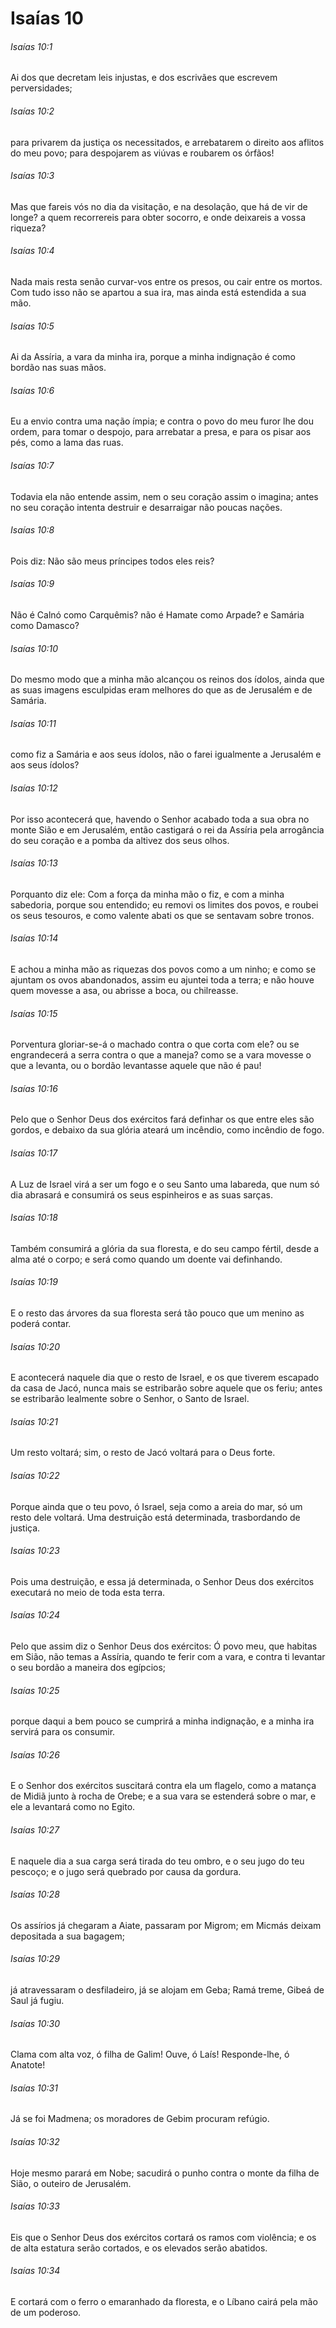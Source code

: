 # Isaías 10

###### Isaías 10:1

Ai dos que decretam leis injustas, e dos escrivães que escrevem perversidades;

###### Isaías 10:2

para privarem da justiça os necessitados, e arrebatarem o direito aos aflitos do meu povo; para despojarem as viúvas e roubarem os órfãos!

###### Isaías 10:3

Mas que fareis vós no dia da visitação, e na desolação, que há de vir de longe? a quem recorrereis para obter socorro, e onde deixareis a vossa riqueza?

###### Isaías 10:4

Nada mais resta senão curvar-vos entre os presos, ou cair entre os mortos. Com tudo isso não se apartou a sua ira, mas ainda está estendida a sua mão.

###### Isaías 10:5

Ai da Assíria, a vara da minha ira, porque a minha indignação é como bordão nas suas mãos.

###### Isaías 10:6

Eu a envio contra uma nação ímpia; e contra o povo do meu furor lhe dou ordem, para tomar o despojo, para arrebatar a presa, e para os pisar aos pés, como a lama das ruas.

###### Isaías 10:7

Todavia ela não entende assim, nem o seu coração assim o imagina; antes no seu coração intenta destruir e desarraigar não poucas nações.

###### Isaías 10:8

Pois diz: Não são meus príncipes todos eles reis?

###### Isaías 10:9

Não é Calnó como Carquêmis? não é Hamate como Arpade? e Samária como Damasco?

###### Isaías 10:10

Do mesmo modo que a minha mão alcançou os reinos dos ídolos, ainda que as suas imagens esculpidas eram melhores do que as de Jerusalém e de Samária.

###### Isaías 10:11

como fiz a Samária e aos seus ídolos, não o farei igualmente a Jerusalém e aos seus ídolos?

###### Isaías 10:12

Por isso acontecerá que, havendo o Senhor acabado toda a sua obra no monte Sião e em Jerusalém, então castigará o rei da Assíria pela arrogância do seu coração e a pomba da altivez dos seus olhos.

###### Isaías 10:13

Porquanto diz ele: Com a força da minha mão o fiz, e com a minha sabedoria, porque sou entendido; eu removi os limites dos povos, e roubei os seus tesouros, e como valente abati os que se sentavam sobre tronos.

###### Isaías 10:14

E achou a minha mão as riquezas dos povos como a um ninho; e como se ajuntam os ovos abandonados, assim eu ajuntei toda a terra; e não houve quem movesse a asa, ou abrisse a boca, ou chilreasse.

###### Isaías 10:15

Porventura gloriar-se-á o machado contra o que corta com ele? ou se engrandecerá a serra contra o que a maneja? como se a vara movesse o que a levanta, ou o bordão levantasse aquele que não é pau!

###### Isaías 10:16

Pelo que o Senhor Deus dos exércitos fará definhar os que entre eles são gordos, e debaixo da sua glória ateará um incêndio, como incêndio de fogo.

###### Isaías 10:17

A Luz de Israel virá a ser um fogo e o seu Santo uma labareda, que num só dia abrasará e consumirá os seus espinheiros e as suas sarças.

###### Isaías 10:18

Também consumirá a glória da sua floresta, e do seu campo fértil, desde a alma até o corpo; e será como quando um doente vai definhando.

###### Isaías 10:19

E o resto das árvores da sua floresta será tão pouco que um menino as poderá contar.

###### Isaías 10:20

E acontecerá naquele dia que o resto de Israel, e os que tiverem escapado da casa de Jacó, nunca mais se estribarão sobre aquele que os feriu; antes se estribarão lealmente sobre o Senhor, o Santo de Israel.

###### Isaías 10:21

Um resto voltará; sim, o resto de Jacó voltará para o Deus forte.

###### Isaías 10:22

Porque ainda que o teu povo, ó Israel, seja como a areia do mar, só um resto dele voltará. Uma destruição está determinada, trasbordando de justiça.

###### Isaías 10:23

Pois uma destruição, e essa já determinada, o Senhor Deus dos exércitos executará no meio de toda esta terra.

###### Isaías 10:24

Pelo que assim diz o Senhor Deus dos exércitos: Ó povo meu, que habitas em Sião, não temas a Assíria, quando te ferir com a vara, e contra ti levantar o seu bordão a maneira dos egípcios;

###### Isaías 10:25

porque daqui a bem pouco se cumprirá a minha indignação, e a minha ira servirá para os consumir.

###### Isaías 10:26

E o Senhor dos exércitos suscitará contra ela um flagelo, como a matança de Midiã junto à rocha de Orebe; e a sua vara se estenderá sobre o mar, e ele a levantará como no Egito.

###### Isaías 10:27

E naquele dia a sua carga será tirada do teu ombro, e o seu jugo do teu pescoço; e o jugo será quebrado por causa da gordura.

###### Isaías 10:28

Os assírios já chegaram a Aiate, passaram por Migrom; em Micmás deixam depositada a sua bagagem;

###### Isaías 10:29

já atravessaram o desfiladeiro, já se alojam em Geba; Ramá treme, Gibeá de Saul já fugiu.

###### Isaías 10:30

Clama com alta voz, ó filha de Galim! Ouve, ó Laís! Responde-lhe, ó Anatote!

###### Isaías 10:31

Já se foi Madmena; os moradores de Gebim procuram refúgio.

###### Isaías 10:32

Hoje mesmo parará em Nobe; sacudirá o punho contra o monte da filha de Sião, o outeiro de Jerusalém.

###### Isaías 10:33

Eis que o Senhor Deus dos exércitos cortará os ramos com violência; e os de alta estatura serão cortados, e os elevados serão abatidos.

###### Isaías 10:34

E cortará com o ferro o emaranhado da floresta, e o Líbano cairá pela mão de um poderoso.

